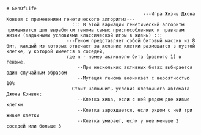                                                                                 # GenOfLife
                                                      ---Игра Жизнь Джона Конвея с применением генетического алгоритма---
                            ::: В этой вариации генетический алгоритм применяется для выработки генома самых приспособленных к правилам жизни (заданными условиями классической игры в жизнь) :::
                          ---Геном представляет собой битовый массив из 8 бит, каждый из которых отвечает за желание клетки размещатся в пустой клетке, у которой имеется n соседей,
                          где n - номер активного бита (равного 1) в геноме.
                              --При нескольких активных битах выбирается один случайным образом
                              --Мутация генома возникает с вероятностью 10%
                            Стоит напомнить условия клеточного автомата Джона Конвея:
                              --Клетка жива, если с ней рядом две живые клетки
                              --Клетка зарождается, если рядом с ней три живые клетки
                              --Клетка умирает, если у нее меньше 2 соседей или больше 3
